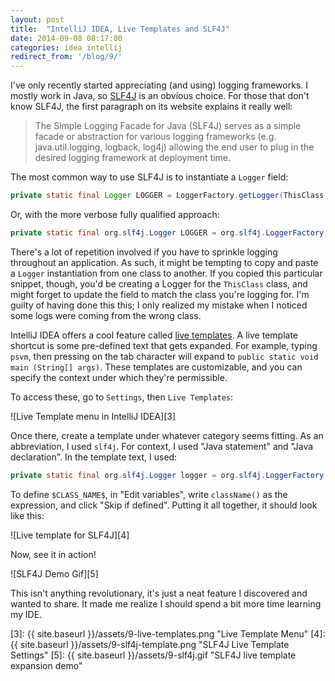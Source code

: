 ```yaml
---
layout: post
title:  "IntelliJ IDEA, Live Templates and SLF4J"
date: 2014-09-08 08:17:00
categories: idea intellij
redirect_from: '/blog/9/'
---
```


I've only recently started appreciating (and using) logging frameworks. I
mostly work in Java, so [SLF4J][1] is an obvious choice. For those that don't
know SLF4J, the first paragraph on its website explains it really well:

> The Simple Logging Facade for Java (SLF4J) serves as a simple facade or
> abstraction for various logging frameworks (e.g. java.util.logging, logback,
> log4j) allowing the end user to plug in the desired logging framework at
> deployment time.

The most common way to use SLF4J is to instantiate a `Logger` field:

```java
private static final Logger LOGGER = LoggerFactory.getLogger(ThisClass.class);
```

Or, with the more verbose fully qualified approach:

```java
private static final org.slf4j.Logger LOGGER = org.slf4j.LoggerFactory.getLogger(ThisClass.class);
```

There's a lot of repetition involved if you have to sprinkle logging
throughout an application. As such, it might be tempting to copy and paste a
`Logger` instantiation from one class to another. If you copied this
particular snippet, though, you'd be creating a Logger for the `ThisClass`
class, and might forget to update the field to match the class you're logging
for. I'm guilty of having done this this; I only realized my
mistake when I noticed some logs were coming from the wrong class.

IntelliJ IDEA offers a cool feature called [live templates][2]. A live
template shortcut is some pre-defined text that gets expanded. For example,
typing `psvm`, then pressing on the tab character will expand to `public
static void main (String[] args)`. These templates are customizable, and you
can specify the context under which they're permissible.

To access these, go to `Settings`, then `Live Templates`:

![Live Template menu in IntelliJ IDEA][3]

Once there, create a template under whatever category seems fitting. As an
abbreviation, I used `slf4j`. For context, I used "Java statement" and "Java
declaration". In the template text, I used:

```java
private static final org.slf4j.Logger logger = org.slf4j.LoggerFactory.getLogger($CLASS_NAME$.class);
```

To define `$CLASS_NAME$`, in "Edit variables", write `className()` as the
expression, and click "Skip if defined". Putting it all together, it should
look like this:

![Live template for SLF4J][4]

Now, see it in action!

![SLF4J Demo Gif][5]


This isn't anything revolutionary, it's just a neat feature I discovered and
wanted to share. It made me realize I should spend a bit more time learning my
IDE.

[1]: http://www.slf4j.org "SLF4J Home"
[2]: http://www.jetbrains.com/idea/webhelp/live-templates.html "Live Templates" 
[3]: {{ site.baseurl }}/assets/9-live-templates.png "Live Template Menu"
[4]: {{ site.baseurl }}/assets/9-slf4j-template.png "SLF4J Live Template Settings"
[5]: {{ site.baseurl }}/assets/9-slf4j.gif "SLF4J live template expansion demo"
